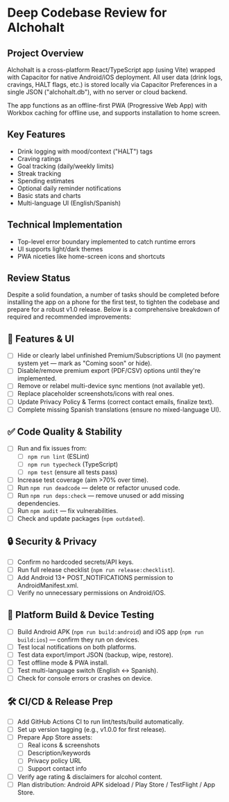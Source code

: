 # Deep Codebase Review for Alchohalt

## Project Overview

Alchohalt is a cross-platform React/TypeScript app (using Vite) wrapped with Capacitor for native Android/iOS deployment. All user data (drink logs, cravings, HALT flags, etc.) is stored locally via Capacitor Preferences in a single JSON ("alchohalt.db"), with no server or cloud backend.

The app functions as an offline-first PWA (Progressive Web App) with Workbox caching for offline use, and supports installation to home screen.

## Key Features

- Drink logging with mood/context ("HALT") tags
- Craving ratings
- Goal tracking (daily/weekly limits)
- Streak tracking
- Spending estimates
- Optional daily reminder notifications
- Basic stats and charts
- Multi-language UI (English/Spanish)

## Technical Implementation

- Top-level error boundary implemented to catch runtime errors
- UI supports light/dark themes
- PWA niceties like home-screen icons and shortcuts

## Review Status

Despite a solid foundation, a number of tasks should be completed before installing the app on a phone for the first test, to tighten the codebase and prepare for a robust v1.0 release. Below is a comprehensive breakdown of required and recommended improvements:

## 🔧 Features & UI

- [ ] Hide or clearly label unfinished Premium/Subscriptions UI (no payment system yet — mark as "Coming soon" or hide).
- [ ] Disable/remove premium export (PDF/CSV) options until they're implemented.
- [ ] Remove or relabel multi-device sync mentions (not available yet).
- [ ] Replace placeholder screenshots/icons with real ones.
- [ ] Update Privacy Policy & Terms (correct contact emails, finalize text).
- [ ] Complete missing Spanish translations (ensure no mixed-language UI).

## ✅ Code Quality & Stability

- [ ] Run and fix issues from:
  - [ ] `npm run lint` (ESLint)
  - [ ] `npm run typecheck` (TypeScript)
  - [ ] `npm test` (ensure all tests pass)
- [ ] Increase test coverage (aim >70% over time).
- [ ] Run `npm run deadcode` — delete or refactor unused code.
- [ ] Run `npm run deps:check` — remove unused or add missing dependencies.
- [ ] Run `npm audit` — fix vulnerabilities.
- [ ] Check and update packages (`npm outdated`).

## 🔒 Security & Privacy

- [ ] Confirm no hardcoded secrets/API keys.
- [ ] Run full release checklist (`npm run release:checklist`).
- [ ] Add Android 13+ POST_NOTIFICATIONS permission to AndroidManifest.xml.
- [ ] Verify no unnecessary permissions on Android/iOS.

## 📱 Platform Build & Device Testing

- [ ] Build Android APK (`npm run build:android`) and iOS app (`npm run build:ios`) — confirm they run on devices.
- [ ] Test local notifications on both platforms.
- [ ] Test data export/import JSON (backup, wipe, restore).
- [ ] Test offline mode & PWA install.
- [ ] Test multi-language switch (English ↔ Spanish).
- [ ] Check for console errors or crashes on device.

## 🛠 CI/CD & Release Prep

- [ ] Add GitHub Actions CI to run lint/tests/build automatically.
- [ ] Set up version tagging (e.g., v1.0.0 for first release).
- [ ] Prepare App Store assets:
  - [ ] Real icons & screenshots
  - [ ] Description/keywords
  - [ ] Privacy policy URL
  - [ ] Support contact info
- [ ] Verify age rating & disclaimers for alcohol content.
- [ ] Plan distribution: Android APK sideload / Play Store / TestFlight / App Store.
